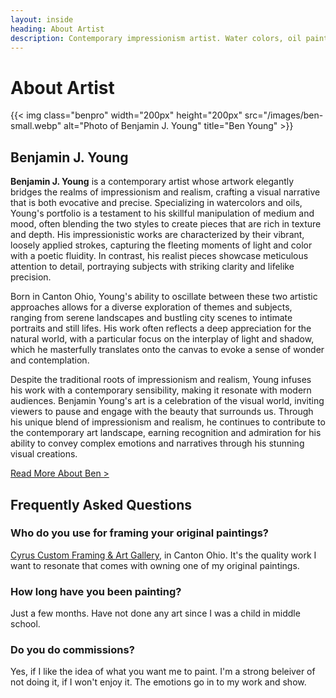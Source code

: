 ```yaml
---
layout: inside
heading: About Artist
description: Contemporary impressionism artist. Water colors, oil paint, gouache, acrylics, & oil pastel paintings.
---
```


# About Artist #

{{< img class="benpro" width="200px" height="200px" src="/images/ben-small.webp" alt="Photo of Benjamin J. Young" title="Ben Young" >}}

## Benjamin J. Young ##

**Benjamin J. Young** is a contemporary artist whose artwork elegantly bridges the realms of impressionism and realism, crafting a visual narrative that is both evocative and precise. Specializing in watercolors and oils, Young's portfolio is a testament to his skillful manipulation of medium and mood, often blending the two styles to create pieces that are rich in texture and depth. His impressionistic works are characterized by their vibrant, loosely applied strokes, capturing the fleeting moments of light and color with a poetic fluidity. In contrast, his realist pieces showcase meticulous attention to detail, portraying subjects with striking clarity and lifelike precision.

Born in Canton Ohio, Young's ability to oscillate between these two artistic approaches allows for a diverse exploration of themes and subjects, ranging from serene landscapes and bustling city scenes to intimate portraits and still lifes. His work often reflects a deep appreciation for the natural world, with a particular focus on the interplay of light and shadow, which he masterfully translates onto the canvas to evoke a sense of wonder and contemplation.

Despite the traditional roots of impressionism and realism, Young infuses his work with a contemporary sensibility, making it resonate with modern audiences. Benjamin Young's art is a celebration of the visual world, inviting viewers to pause and engage with the beauty that surrounds us. Through his unique blend of impressionism and realism, he continues to contribute to the contemporary art landscape, earning recognition and admiration for his ability to convey complex emotions and narratives through his stunning visual creations.

[Read More About Ben >](https://blaher.me/about)

## Frequently Asked Questions ##

### Who do you use for framing your original paintings? ###
<a href="http://cyruscustom.com">Cyrus Custom Framing &amp; Art Gallery</a>, in Canton Ohio. It's the quality work I want to resonate that comes with owning one of my original paintings.

### How long have you been painting? ###
Just a few months. Have not done any art since I was a child in middle school.

### Do you do commissions? ###
Yes, if I like the idea of what you want me to paint. I'm a strong beleiver of not doing it, if I won't enjoy it. The emotions go in to my work and show.
